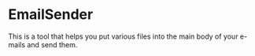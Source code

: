 # EmailSender
This is a tool that helps you put various files into the main body of your e-mails and send them.
